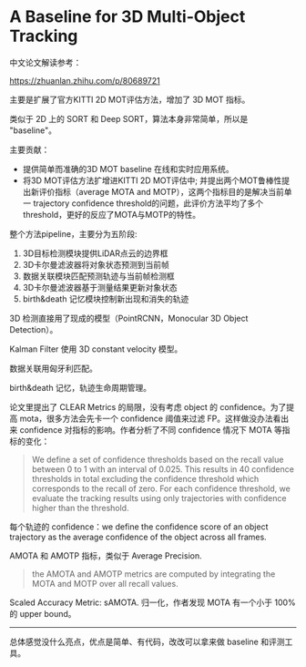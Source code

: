 # A Baseline for 3D Multi-Object Tracking

中文论文解读参考：

https://zhuanlan.zhihu.com/p/80689721

主要是扩展了官方KITTI 2D MOT评估方法，增加了 3D MOT 指标。

类似于 2D 上的 SORT 和 Deep SORT，算法本身非常简单，所以是 "baseline"。

主要贡献：

- 提供简单而准确的3D MOT baseline 在线和实时应用系统。
- 将3D MOT评估方法扩增进KITTI 2D MOT评估中; 并提出两个MOT鲁棒性提出新评价指标（average MOTA and MOTP），这两个指标目的是解决当前单一 trajectory confidence threshold的问题，此评价方法平均了多个threshold，更好的反应了MOTA与MOTP的特性。 

整个方法pipeline，主要分为五阶段:

1. 3D目标检测模块提供LiDAR点云的边界框
2. 3D卡尔曼滤波器将对象状态预测到当前帧
3. 数据关联模块匹配预测轨迹与当前帧检测框
4. 3D卡尔曼滤波器基于测量结果更新对象状态
5. birth&death 记忆模块控制新出现和消失的轨迹

3D 检测直接用了现成的模型（PointRCNN，Monocular 3D Object Detection）。

Kalman Filter 使用 3D constant velocity 模型。

数据关联用匈牙利匹配。

birth&death 记忆，轨迹生命周期管理。

论文里提出了 CLEAR Metrics 的局限，没有考虑 object 的 confidence。为了提高 mota，很多方法会先卡一个 confidence 阈值来过滤 FP。这样做没办法看出来 confidence 对指标的影响。作者分析了不同 confidence 情况下 MOTA 等指标的变化：

> We define a set of confidence thresholds based on the recall value between 0 to 1 with an interval of 0.025. This results in 40 confidence thresholds in total excluding the confidence threshold which corresponds to the recall of zero. For each confidence threshold, we evaluate the tracking results using only trajectories with confidence higher than the threshold.

每个轨迹的 confidence：we define the confidence score of an object trajectory as the average confidence of the object across all frames.

AMOTA 和 AMOTP 指标，类似于 Average Precision.

> the AMOTA and AMOTP metrics are computed by integrating the MOTA and MOTP over all recall values.

Scaled Accuracy Metric: sAMOTA. 归一化，作者发现 MOTA 有一个小于 100% 的 upper bound。

---

总体感觉没什么亮点，优点是简单、有代码，改改可以拿来做 baseline 和评测工具。

